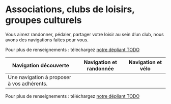 # Associations, clubs de loisirs, groupes culturels

Vous aimez randonner, pédaler, partager votre loisir au sein d’un club,
nous avons des navigations faites pour vous.

Pour plus de renseignements  : téléchargez [notre dépliant TODO](../depliant/NANTALOT_depliant_pro.pdf)


| Navigation découverte                      | Navigation et randonnée | Navigation et vélo |
|--------------------------------------------|-------------------------|--------------------|
| Une navigation à proposer à vos adhérents. |                         |                    |


Pour plus de renseignements  : téléchargez [notre dépliant TODO](../depliant/NANTALOT_depliant_pro.pdf)
